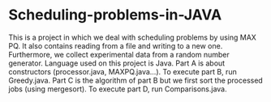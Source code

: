 # Scheduling-problems-in-JAVA
This is a project in which we deal with scheduling problems by using MAX PQ. It also contains reading from a file and writing to a new one. Furthermore, we collect experimental data from a random number generator. Language used on this project is Java.
Part A is about constructors (processor.java, MAXPQ.java...).
To execute part B, run Greedy.java.
Part C is the algorithm of part B but we first sort the processed jobs (using mergesort).
To execute part D, run Comparisons.java.
